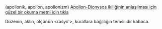 (apollonik, apollon, apollonizm) [Apollon-Dionysos ikiliğinin anlaşılması için güzel bir okuma metni için tıkla](https://tekamul.medium.com/narziss-ve-goldmund-kendini-ger%C3%A7ekle%C5%9Ftirmenin-ac%C4%B1s%C4%B1-ve-hazz%C4%B1-%C3%BCzerine-bir-%C3%B6%C4%9Frenim-yolu-b86db58f082b) <br>

Düzenin, aklın, ölçünün <rasyo'>, kurallara bağlılığın temsilidir kabaca.